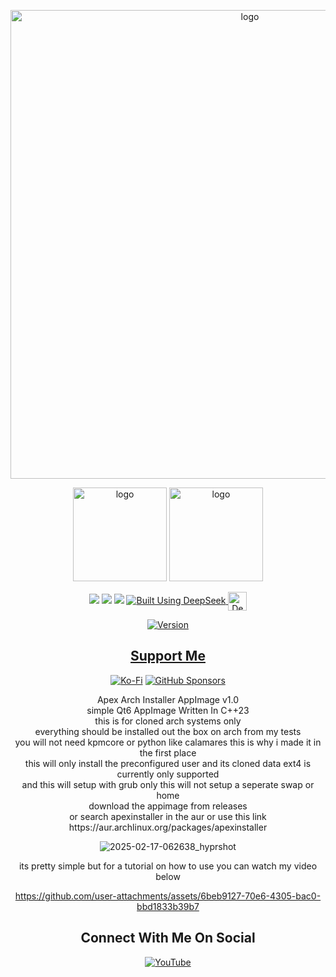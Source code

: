 <p align="center">
    <img width="750" src="https://i.postimg.cc/pLGjchSh/Apex-Installer-App-Image-2-17-2025.png" alt="logo">
</p>
<p align="center">
	 <img width="150" src="https://i.postimg.cc/c4VPgzBp/Apex-Browser.png" alt="logo">
	<img width="150" src="https://i.postimg.cc/DfPPdZ7s/software.png" alt="logo">
	</p>
<div align="center">

  <a href="https://www.linux.org" target="_blank"><img src="https://img.shields.io/badge/OS-Linux-e06c75?style=for-the-badge&logo=linux" /></a>
	<a href="https://archlinux.org" target="_blank"><img src="https://img.shields.io/badge/DISTRO-Arch-56b6c2?style=for-the-badge&logo=arch-linux" /></a>
 <a href="https://cachyos.org/" target="_blank"><img src="https://img.shields.io/badge/DISTRO-CachyOS-00FFFF?style=for-the-badge&logo=CachyOS" /></a>
  </a>
  <a href="https://chat.deepseek.com/" target="_blank">
  <img src="https://img.shields.io/badge/Built_Using-DeepSeek-4D6BFE?style=for-the-badge&logo=deepseek&logoColor=4D6BFE" alt="Built Using DeepSeek">
  <img src="https://i.postimg.cc/ydBbyvRt/Deepseek.jpg" alt="DeepSeek Logo" style="height: 30px; vertical-align: middle;">
</a>

<div align="center">






</div>


[![Version](https://img.shields.io/github/v/release/claudemods/ApexArchInstallerAppImage?color=FFD700&label=Latest%20Release&style=for-the-badge)](https://github.com/claudemods/ApexArchInstallerAppImage/releases/tag/v1.0)




<div align="center">




</div>

<div align="center">

## [ Support Me ](https://www.paypal.com/paypalme/claudemods?country.x=GB&locale)


</div>

<div align="center">


[![Ko-Fi](https://img.shields.io/badge/Ko--fi-F16061?style=for-the-badge&label=claudemods&color=3399FF&Linux&logo=ko-fi&logoColor=white)](https://ko-fi.com/claudemods)
[![GitHub Sponsors](https://img.shields.io/badge/sponsor-30363D?style=for-the-badge&label=claudemods&color=A836FF&logo=GitHub-Sponsors&logoColor=#white)](https://github.com/sponsors/claudemods)</div>



</div>

<div align="center">

</div>





<div align="center">
Apex Arch Installer AppImage v1.0
  
<div align="center">
simple Qt6 AppImage Written In C++23
  
<div align="center">
this is for cloned arch systems only

<div align="center">
everything should be installed out the box on arch from my tests
	<div align="center">
you will not need kpmcore or python like calamares this is why i made it in the first place
<div align="center">
this will only install the preconfigured user and its cloned data ext4 is currently only supported
	<div align="center">
and this will setup with grub only this will not setup a seperate swap or home

<div align="center">
download the appimage from releases
<div align="center">
or search apexinstaller in the aur or use this link https://aur.archlinux.org/packages/apexinstaller




![2025-02-17-062638_hyprshot](https://github.com/user-attachments/assets/b160d60b-9dc5-47f7-afa2-3830142475f6)




its pretty simple but for a tutorial on how to use you can watch my video below 

https://github.com/user-attachments/assets/6beb9127-70e6-4305-bac0-bbd1833b39b7




<div align="center">

<h2 align="center"> Connect With Me On Social </h2>

<div align="center">

[![YouTube](https://img.shields.io/youtube/channel/subscribers/UC6OgAhBq7Ocb5g1bQfVSd0Q?color=ff0000&label=Youtube&logo=youtube&style=palstic)](https://youtube.com/@claudemods)

